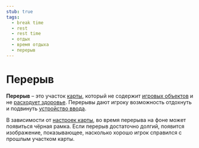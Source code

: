 ```yaml
---
stub: true
tags:
  - break time
  - rest
  - rest time
  - отдых
  - время отдыха
  - перерыв
---
```


# Перерыв

**Перерыв** – это участок [карты](/wiki/Beatmap), который не содержит [игровых объектов](/wiki/Gameplay/Hit_object) и не [расходует здоровье](/wiki/Gameplay/Health). Перерывы дают игроку возможность отдохнуть и подвинуть [устройство ввода](/wiki/Gameplay/Input_device).

В зависимости от [настроек карты](/wiki/Client/Beatmap_editor/Song_Setup), во время перерыва на фоне может появиться чёрная рамка. Если перерыв достаточно долгий, появится изображение, показывающее, насколько хорошо игрок справился с прошлым участком карты.
